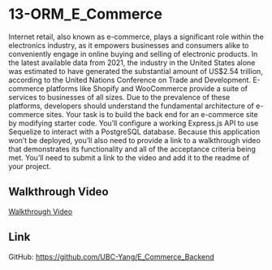 # 13-ORM_E_Commerce
Internet retail, also known as e-commerce, plays a significant role within the electronics industry, as it empowers businesses and consumers alike to conveniently engage in online buying and selling of electronic products. In the latest available data from 2021, the industry in the United States alone was estimated to have generated the substantial amount of US$2.54 trillion, according to the United Nations Conference on Trade and Development. E-commerce platforms like Shopify and WooCommerce provide a suite of services to businesses of all sizes. Due to the prevalence of these platforms, developers should understand the fundamental architecture of e-commerce sites.
Your task is to build the back end for an e-commerce site by modifying starter code. You’ll configure a working Express.js API to use Sequelize to interact with a PostgreSQL database.
Because this application won’t be deployed, you’ll also need to provide a link to a walkthrough video that demonstrates its functionality and all of the acceptance criteria being met. You’ll need to submit a link to the video and add it to the readme of your project.

## Walkthrough Video

[Walkthrough Video](https://drive.google.com/file/d/1BPiGAHxGxPzWQhOVEHCmkt8B6HXByQo1/view)

## Link
GitHub: https://github.com/UBC-Yang/E_Commerce_Backend
